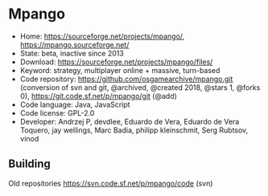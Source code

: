 # Mpango

- Home: https://sourceforge.net/projects/mpango/, https://mpango.sourceforge.net/
- State: beta, inactive since 2013
- Download: https://sourceforge.net/projects/mpango/files/
- Keyword: strategy, multiplayer online + massive, turn-based
- Code repository: https://github.com/osgamearchive/mpango.git (conversion of svn and git, @archived, @created 2018, @stars 1, @forks 0), https://git.code.sf.net/p/mpango/git (@add)
- Code language: Java, JavaScript
- Code license: GPL-2.0
- Developer: Andrzej P, devdlee, Eduardo de Vera, Eduardo de Vera Toquero, jay wellings, Marc Badia, philipp kleinschmit, Serg Rubtsov, vinod

## Building

Old repositories https://svn.code.sf.net/p/mpango/code (svn)